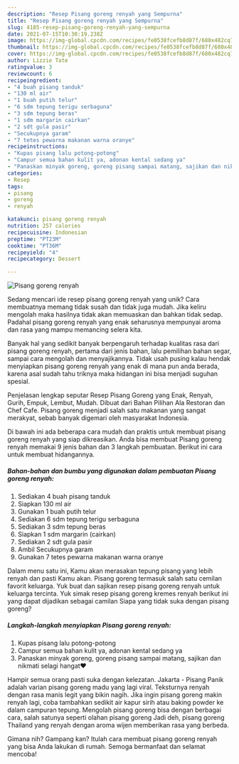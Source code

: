 ```yaml
---
description: "Resep Pisang goreng renyah yang Sempurna"
title: "Resep Pisang goreng renyah yang Sempurna"
slug: 4185-resep-pisang-goreng-renyah-yang-sempurna
date: 2021-07-15T10:30:19.238Z
image: https://img-global.cpcdn.com/recipes/fe0538fcefb8d87f/680x482cq70/pisang-goreng-renyah-foto-resep-utama.jpg
thumbnail: https://img-global.cpcdn.com/recipes/fe0538fcefb8d87f/680x482cq70/pisang-goreng-renyah-foto-resep-utama.jpg
cover: https://img-global.cpcdn.com/recipes/fe0538fcefb8d87f/680x482cq70/pisang-goreng-renyah-foto-resep-utama.jpg
author: Lizzie Tate
ratingvalue: 3
reviewcount: 6
recipeingredient:
- "4 buah pisang tanduk"
- "130 ml air"
- "1 buah putih telur"
- "6 sdm tepung terigu serbaguna"
- "3 sdm tepung beras"
- "1 sdm margarin cairkan"
- "2 sdt gula pasir"
- "Secukupnya garam"
- "7 tetes pewarna makanan warna oranye"
recipeinstructions:
- "Kupas pisang lalu potong-potong"
- "Campur semua bahan kulit ya, adonan kental sedang ya"
- "Panaskan minyak goreng, goreng pisang sampai matang, sajikan dan nikmati selagi hangat❤️"
categories:
- Resep
tags:
- pisang
- goreng
- renyah

katakunci: pisang goreng renyah 
nutrition: 257 calories
recipecuisine: Indonesian
preptime: "PT23M"
cooktime: "PT36M"
recipeyield: "4"
recipecategory: Dessert

---
```



![Pisang goreng renyah](https://img-global.cpcdn.com/recipes/fe0538fcefb8d87f/680x482cq70/pisang-goreng-renyah-foto-resep-utama.jpg)

Sedang mencari ide resep pisang goreng renyah yang unik? Cara membuatnya memang tidak susah dan tidak juga mudah. Jika keliru mengolah maka hasilnya tidak akan memuaskan dan bahkan tidak sedap. Padahal pisang goreng renyah yang enak seharusnya mempunyai aroma dan rasa yang mampu memancing selera kita.

Banyak hal yang sedikit banyak berpengaruh terhadap kualitas rasa dari pisang goreng renyah, pertama dari jenis bahan, lalu pemilihan bahan segar, sampai cara mengolah dan menyajikannya. Tidak usah pusing kalau hendak menyiapkan pisang goreng renyah yang enak di mana pun anda berada, karena asal sudah tahu triknya maka hidangan ini bisa menjadi suguhan spesial.

Penjelasan lengkap seputar Resep Pisang Goreng yang Enak, Renyah, Gurih, Empuk, Lembut, Mudah. Dibuat dari Bahan Pilihan Ala Restoran dan Chef Cafe. Pisang goreng menjadi salah satu makanan yang sangat merakyat, sebab banyak digemari oleh masyarakat Indonesia.


Di bawah ini ada beberapa cara mudah dan praktis untuk membuat pisang goreng renyah yang siap dikreasikan. Anda bisa membuat Pisang goreng renyah memakai 9 jenis bahan dan 3 langkah pembuatan. Berikut ini cara untuk membuat hidangannya.

<!--inarticleads1-->

##### Bahan-bahan dan bumbu yang digunakan dalam pembuatan Pisang goreng renyah:

1. Sediakan 4 buah pisang tanduk
1. Siapkan 130 ml air
1. Gunakan 1 buah putih telur
1. Sediakan 6 sdm tepung terigu serbaguna
1. Sediakan 3 sdm tepung beras
1. Siapkan 1 sdm margarin (cairkan)
1. Sediakan 2 sdt gula pasir
1. Ambil Secukupnya garam
1. Gunakan 7 tetes pewarna makanan warna oranye


Dalam menu satu ini, Kamu akan merasakan tepung pisang yang lebih renyah dan pasti Kamu akan. Pisang goreng termasuk salah satu cemilan favorit keluarga. Yuk buat dan sajikan resep pisang goreng renyah untuk keluarga tercinta. Yuk simak resep pisang goreng kremes renyah berikut ini yang dapat dijadikan sebagai camilan Siapa yang tidak suka dengan pisang goreng? 

<!--inarticleads2-->

##### Langkah-langkah menyiapkan Pisang goreng renyah:

1. Kupas pisang lalu potong-potong
1. Campur semua bahan kulit ya, adonan kental sedang ya
1. Panaskan minyak goreng, goreng pisang sampai matang, sajikan dan nikmati selagi hangat❤️


Hampir semua orang pasti suka dengan kelezatan. Jakarta - Pisang Panik adalah varian pisang goreng madu yang lagi viral. Teksturnya renyah dengan rasa manis legit yang bikin nagih. Jika ingin pisang goreng makin renyah lagi, coba tambahkan sedikit air kapur sirih atau baking powder ke dalam campuran tepung. Mengolah pisang goreng bisa dengan berbagai cara, salah satunya seperti olahan pisang goreng Jadi deh, pisang goreng Thailand yang renyah dengan aroma wijen memberikan rasa yang berbeda. 

Gimana nih? Gampang kan? Itulah cara membuat pisang goreng renyah yang bisa Anda lakukan di rumah. Semoga bermanfaat dan selamat mencoba!
